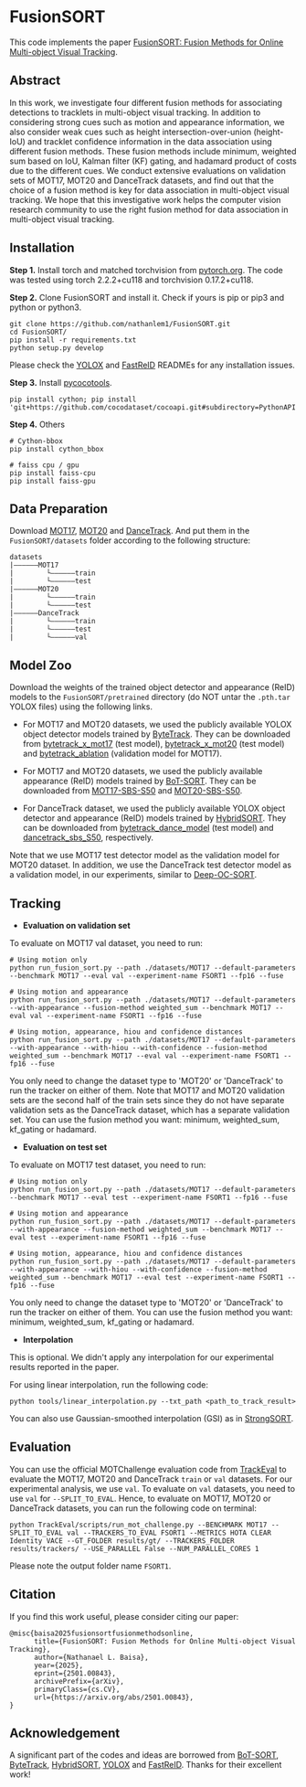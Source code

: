 # FusionSORT
This code implements the paper [FusionSORT: Fusion Methods for Online Multi-object Visual Tracking](https://arxiv.org/abs/2501.00843).

## Abstract
In this work, we investigate four different fusion methods for associating detections to tracklets in multi-object 
visual tracking. In addition to considering strong cues such as motion and appearance information, we also consider 
weak cues such as height intersection-over-union (height-IoU) and tracklet confidence information in the data 
association using different fusion methods. These fusion methods include minimum, weighted sum based on IoU, 
Kalman filter (KF) gating, and hadamard product of costs due to the different cues. We conduct extensive evaluations 
on validation sets of MOT17, MOT20 and DanceTrack datasets, and find out that the choice of a fusion method is key for 
data association in multi-object visual tracking. We hope that this investigative work helps the computer vision 
research community to use the right fusion method for data association in multi-object visual tracking.

## Installation

**Step 1.** Install torch and matched torchvision from [pytorch.org](https://pytorch.org/get-started/locally/).
The code was tested using torch 2.2.2+cu118 and torchvision 0.17.2+cu118. 

**Step 2.** Clone FusionSORT and install it. Check if yours is pip or pip3 and python or python3.
```shell
git clone https://github.com/nathanlem1/FusionSORT.git
cd FusionSORT/
pip install -r requirements.txt
python setup.py develop  
```
Please check the [YOLOX](https://github.com/Megvii-BaseDetection/YOLOX) and
[FastReID](https://github.com/JDAI-CV/fast-reid) READMEs for any installation issues.

**Step 3.** Install [pycocotools](https://github.com/cocodataset/cocoapi).
```shell
pip install cython; pip install 'git+https://github.com/cocodataset/cocoapi.git#subdirectory=PythonAPI'
```

**Step 4.** Others
```shell
# Cython-bbox
pip install cython_bbox

# faiss cpu / gpu
pip install faiss-cpu
pip install faiss-gpu
```

## Data Preparation

Download [MOT17](https://motchallenge.net/data/MOT17/), [MOT20](https://motchallenge.net/data/MOT20/) and 
[DanceTrack](https://github.com/DanceTrack/DanceTrack). And put them in the `FusionSORT/datasets` folder according to 
the following structure:

```
datasets
|——————MOT17
|        └——————train
|        └——————test
|——————MOT20
|        └——————train
|        └——————test
|——————DanceTrack
|        └——————train
|        └——————test
|        └——————val
```

## Model Zoo
Download the weights of the trained object detector and appearance (ReID) models to the `FusionSORT/pretrained` 
directory (do NOT untar the `.pth.tar` YOLOX files) using the following links.

- For MOT17 and MOT20 datasets, we used the publicly available YOLOX object detector models trained by [ByteTrack](https://github.com/ifzhang/ByteTrack). They can be downloaded from [bytetrack_x_mot17](https://drive.google.com/file/d/1P4mY0Yyd3PPTybgZkjMYhFri88nTmJX5/view?usp=sharing) (test model), [bytetrack_x_mot20](https://drive.google.com/file/d/1HX2_JpMOjOIj1Z9rJjoet9XNy_cCAs5U/view?usp=sharing) (test model) and [bytetrack_ablation](https://drive.google.com/file/d/1iqhM-6V_r1FpOlOzrdP_Ejshgk0DxOob/view?usp=sharing) (validation model for MOT17).

- For MOT17 and MOT20 datasets, we used the publicly available appearance (ReID) models trained by [BoT-SORT](https://github.com/NirAharon/BoT-SORT). They can be downloaded from [MOT17-SBS-S50](https://drive.google.com/file/d/1QZFWpoa80rqo7O-HXmlss8J8CnS7IUsN/view?usp=sharing) and [MOT20-SBS-S50](https://drive.google.com/file/d/1KqPQyj6MFyftliBHEIER7m_OrGpcrJwi/view?usp=sharing).

- For DanceTrack dataset, we used the publicly available YOLOX object detector and appearance (ReID) models trained by [HybridSORT](https://github.com/ymzis69/HybridSORT).  They can be downloaded from [bytetrack_dance_model](https://drive.google.com/file/d/1b1b6CyA01HHSAXRDJPoRDTDz715JRmHt/view?usp=sharing) (test model) and [dancetrack_sbs_S50](https://drive.google.com/file/d/1KFjYc7B2Iv7MYPKBWxePZ1bZOdv6K-RF/view?usp=sharing), respectively.

Note that we use MOT17 test detector model as the validation model for MOT20 dataset. In addition, we use the DanceTrack test detector model as a validation model, in our experiments, similar to [Deep-OC-SORT](https://github.com/GerardMaggiolino/Deep-OC-SORT).


## Tracking 
* **Evaluation on validation set**

To evaluate on MOT17 val dataset, you need to run:

```shell
# Using motion only
python run_fusion_sort.py --path ./datasets/MOT17 --default-parameters --benchmark MOT17 --eval val --experiment-name FSORT1 --fp16 --fuse

# Using motion and appearance
python run_fusion_sort.py --path ./datasets/MOT17 --default-parameters --with-appearance --fusion-method weighted_sum --benchmark MOT17 --eval val --experiment-name FSORT1 --fp16 --fuse

# Using motion, appearance, hiou and confidence distances
python run_fusion_sort.py --path ./datasets/MOT17 --default-parameters --with-appearance --with-hiou --with-confidence --fusion-method weighted_sum --benchmark MOT17 --eval val --experiment-name FSORT1 --fp16 --fuse
``` 
You only need to change the dataset type to 'MOT20' or 'DanceTrack' to run the tracker on either of them. Note 
that MOT17 and MOT20 validation sets are the second half of the train sets since they do not have separate 
validation sets as the DanceTrack dataset, which has a separate validation set. You can use the fusion method you want: 
minimum, weighted_sum, kf_gating or hadamard.

* **Evaluation on test set**

To evaluate on MOT17 test dataset, you need to run:

```shell
# Using motion only
python run_fusion_sort.py --path ./datasets/MOT17 --default-parameters --benchmark MOT17 --eval test --experiment-name FSORT1 --fp16 --fuse

# Using motion and appearance
python run_fusion_sort.py --path ./datasets/MOT17 --default-parameters --with-appearance --fusion-method weighted_sum --benchmark MOT17 --eval test --experiment-name FSORT1 --fp16 --fuse

# Using motion, appearance, hiou and confidence distances
python run_fusion_sort.py --path ./datasets/MOT17 --default-parameters --with-appearance --with-hiou --with-confidence --fusion-method weighted_sum --benchmark MOT17 --eval test --experiment-name FSORT1 --fp16 --fuse
```
You only need to change the dataset type to 'MOT20' or 'DanceTrack' to run the tracker on either of them. You can use the 
fusion method you want: minimum, weighted_sum, kf_gating or hadamard.


* **Interpolation**

This is optional. We didn't apply any interpolation for our experimental results reported in the paper.

For using linear interpolation, run the following code:
```shell
python tools/linear_interpolation.py --txt_path <path_to_track_result>
```

You can also use Gaussian-smoothed interpolation (GSI) as in [StrongSORT](https://github.com/dyhBUPT/StrongSORT).


## Evaluation

You can use the official MOTChallenge evaluation code from [TrackEval](https://github.com/JonathonLuiten/TrackEval) 
to evaluate the MOT17, MOT20  and DanceTrack `train` or `val` datasets. For our experimental analysis, we use `val`. 
To evaluate on `val` datasets, you need to use `val` for `--SPLIT_TO_EVAL`. Hence, to evaluate on MOT17, MOT20 or 
DanceTrack datasets, you can run the following code on terminal:

```shell
python TrackEval/scripts/run_mot_challenge.py --BENCHMARK MOT17 --SPLIT_TO_EVAL val --TRACKERS_TO_EVAL FSORT1 --METRICS HOTA CLEAR Identity VACE --GT_FOLDER results/gt/ --TRACKERS_FOLDER results/trackers/ --USE_PARALLEL False --NUM_PARALLEL_CORES 1
```
Please note the output folder name `FSORT1`.


## Citation
If you find this work useful, please consider citing our paper:
```
@misc{baisa2025fusionsortfusionmethodsonline,
      title={FusionSORT: Fusion Methods for Online Multi-object Visual Tracking}, 
      author={Nathanael L. Baisa},
      year={2025},
      eprint={2501.00843},
      archivePrefix={arXiv},
      primaryClass={cs.CV},
      url={https://arxiv.org/abs/2501.00843}, 
}
```


## Acknowledgement

A significant part of the codes and ideas are borrowed from 
[BoT-SORT](https://github.com/NirAharon/BoT-SORT),
[ByteTrack](https://github.com/ifzhang/ByteTrack),
[HybridSORT](https://github.com/ymzis69/HybridSORT),
[YOLOX](https://github.com/Megvii-BaseDetection/YOLOX) and
[FastReID](https://github.com/JDAI-CV/fast-reid).
Thanks for their excellent work!
